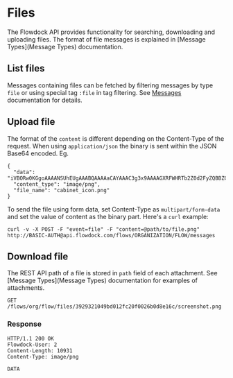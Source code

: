 # Files

The Flowdock API provides functionality for searching, downloading and uploading files. The format of file messages is explained in [Message Types](Message Types) documentation.

## List files

Messages containing files can be fetched by filtering messages by type `file` or using special tag `:file` in tag filtering. See [Messages](Messages) documentation for details.

## Upload file

The format of the `content` is different depending on the Content-Type of the request. When using `application/json` the binary is sent within the JSON Base64 encoded. Eg.

```
{
  "data": "iVBORw0KGgoAAAANSUhEUgAAABQAAAAaCAYAAAC3g3x9AAAAGXRFWHRTb2Z0d2FyZQBBZG9iZSBJ\nbWFnZVJlYWR5ccllPAAAAElJREFUeNpiYECA/UD8n0y8nwENUGIYTkOpAhihplMNMFHbhVQ3kIVA\ncOAD/0k1kAFP+DIO3UgZTYej6XA0HY6mw9F0CAEAAQYAk/gtCSEUikYAAAAASUVORK5CYII=\n",
  "content_type": "image/png",
  "file_name": "cabinet_icon.png"
}
```

To send the file using form data, set Content-Type as `multipart/form-data` and set the value of content as the binary part. Here's a `curl` example:

```
curl -v -X POST -F "event=file" -F "content=@path/to/file.png" http://BASIC-AUTH@api.flowdock.com/flows/ORGANIZATION/FLOW/messages
```

## Download file

The REST API path of a file is stored in `path` field of each attachment. See [Message Types](Message Types) documentation for examples of attachments.

```
GET /flows/org/flow/files/3929321049bd012fc20f0026b0d8e16c/screenshot.png
```

### Response
```
HTTP/1.1 200 OK
Flowdock-User: 2
Content-Length: 10931
Content-Type: image/png

DATA
```